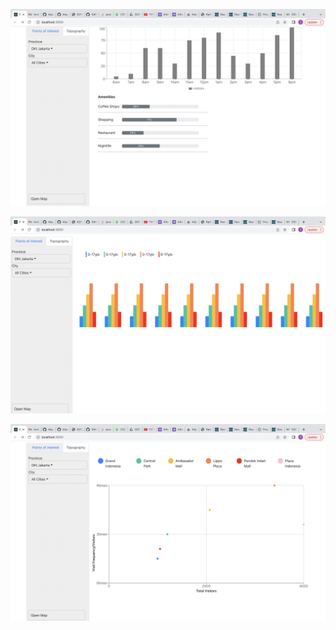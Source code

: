 ![Screen1](./OUTPUT/Screen1.png)


![Screen2](./OUTPUT/Screen2.png)


![Screen3](./OUTPUT/Screen3.png)